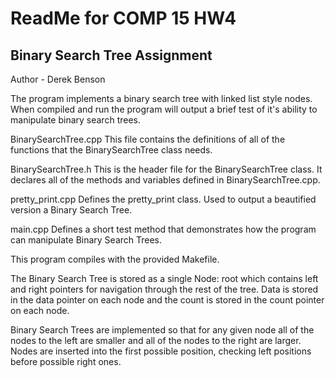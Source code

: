 # ReadMe for COMP 15 HW4
## Binary Search Tree Assignment 

Author - Derek Benson

The program implements a binary search tree with linked list style nodes. 
When compiled and run the program will output a brief test of it's ability
to manipulate binary search trees.

BinarySearchTree.cpp
    This file contains the definitions of all of the functions that the
    BinarySearchTree class needs.

BinarySearchTree.h
    This is the header file for the BinarySearchTree class. It declares
    all of the methods and variables defined in BinarySearchTree.cpp.

pretty_print.cpp
    Defines the pretty_print class. Used to output a beautified version
    a Binary Search Tree.

main.cpp
    Defines a short test method that demonstrates how the program
    can manipulate Binary Search Trees.

This program compiles with the provided Makefile.

The Binary Search Tree is stored as a single Node: root which contains
left and right pointers for navigation through the rest of the tree.
Data is stored in the data pointer on each node and the count is stored
in the count pointer on each node.

Binary Search Trees are implemented so that for any given node all of the
nodes to the left are smaller and all of the nodes to the right are larger.
Nodes are inserted into the first possible position, checking left positions
before possible right ones.






